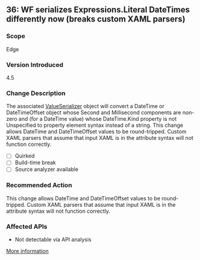 ## 36: WF serializes Expressions.Literal<T> DateTimes differently now (breaks custom XAML parsers)

### Scope
Edge

### Version Introduced
4.5

### Change Description
The associated [ValueSerializer](https://msdn.microsoft.com/en-us/library/system.windows.markup.valueserializer(v=vs.110).aspx) object will convert a DateTime or DateTimeOffset object whose Second and Millisecond components are non-zero and (for a DateTime value) whose DateTime.Kind property is not Unspecified to property element syntax instead of a string. This change allows DateTime and DateTimeOffset values to be round-tripped. Custom XAML parsers that assume that input XAML is in the attribute syntax will not function correctly.

- [ ] Quirked
- [ ] Build-time break
- [ ] Source analyzer available

### Recommended Action
This change allows DateTime and DateTimeOffset values to be round-tripped. Custom XAML parsers that assume that input XAML is in the attribute syntax will not function correctly.

### Affected APIs
* Not detectable via API analysis

[More information](https://msdn.microsoft.com/en-us/library/hh367887(v=vs.110).aspx#wwf)

<!--
    ### Notes
    Will need to dig in a bit to figure out exactly what a repro for this looks like. Probably, identifying Literal<DateTime>/Literal<DateTimeOffset> usage will be sufficient to give an informational diagnostic.
    Source analyzer status: Pri 3, Planned
-->
